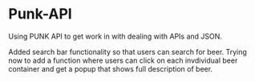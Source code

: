 # Punk-API
Using PUNK API to get work in with dealing with APIs and JSON.

Added search bar functionality so that users can search for beer. Trying now to add a function where users can click on each invdividual 
beer container and get a popup that shows full description of beer. 
